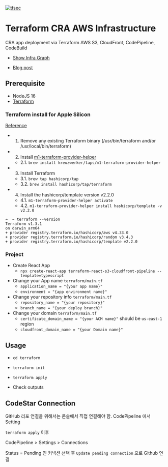 [![tfsec](https://github.com/eunchurn/terraform-react-s3-cloudfront-pipeline/actions/workflows/tfsec.yml/badge.svg)](https://github.com/eunchurn/terraform-react-s3-cloudfront-pipeline/actions/workflows/tfsec.yml)

# Terraform CRA AWS Infrastructure

CRA app deployment via Terraform AWS S3, CloudFront, CodePipeline, CodeBuild

- [Show Infra Graph](https://eunchurn.github.io/terraform-react-s3-cloudfront-pipeline/)

- [Blog post](https://www.eunchurn.com/blog/development/2022-10-23-tWIL)
## Prerequisite

- NodeJS 16
- [Terraform](https://learn.hashicorp.com/tutorials/terraform/install-cli)

### Terraform install for Apple Silicon

[Reference](https://discuss.hashicorp.com/t/template-v2-2-0-does-not-have-a-package-available-mac-m1/35099/4)

- 1. Remove any existing Terraform binary (/usr/bin/terraform and/or /usr/local/bin/terraform)
- 2. Install [m1-terraform-provider-helper](https://github.com/kreuzwerker/m1-terraform-provider-helper)
  - 2.1. `brew install kreuzwerker/taps/m1-terraform-provider-helper`
- 3. Install Terraform
  - 3.1. `brew tap hashicorp/tap`
  - 3.2. `brew install hashicorp/tap/terraform`
- 4. Install the hashicorp/template version v2.2.0
  - 4.1. `m1-terraform-provider-helper activate`
  - 4.2. `m1-terraform-provider-helper install hashicorp/template -v v2.2.0`

```
➜  ~ terraform --version
Terraform v1.3.1
on darwin_arm64
+ provider registry.terraform.io/hashicorp/aws v4.33.0
+ provider registry.terraform.io/hashicorp/random v3.4.3
+ provider registry.terraform.io/hashicorp/template v2.2.0
```
### Project

- Create React App 
  - `npx create-react-app terraform-react-s3-cloudfront-pipeline --template=typescript`
- Change your App name `terraform/main.tf`
  - `application_name = "{your app name}"`
  - `environment = "{app environment name}"`
- Change your repository info `terraform/main.tf`
  - `repository_name = "{your repository}"`
  - `branch_name = "{your deploy branch}"`
- Change your domain `terraform/main.tf`
  - `certificate_domain_name = "{your ACM name}"` should be `us-east-1` region
  - `cloudfront_domain_name = "{your Domain name}"`

## Usage

- `cd terraform`
- `terraform init`
- `terraform apply`

- Check outputs

## CodeStar Connection

GitHub 리포 연결을 위해서는 콘솔에서 직접 연결해야 함. CodePipeline 에서 Setting

`terraform apply` 이후

CodePipeline > Settings > Connections

Status = Pending 인 커넥션 선택 후 `Update pending connection` 으로 Github 연결
